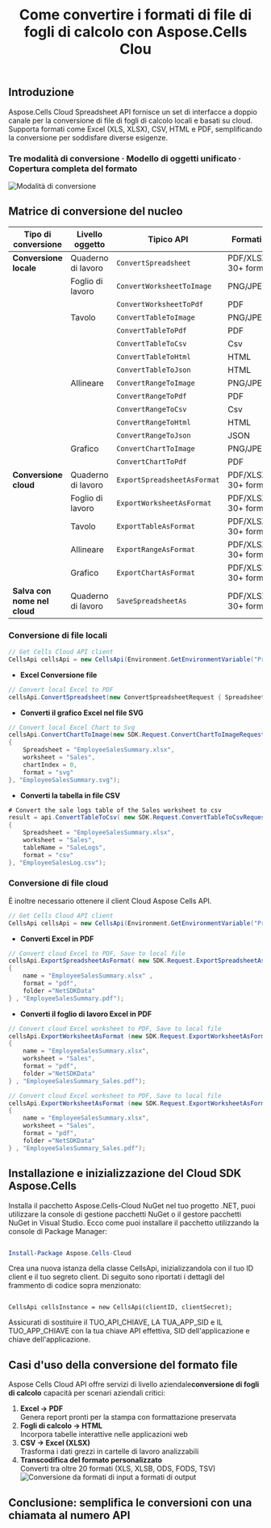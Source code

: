 ﻿---
title: Come convertire i formati di file di fogli di calcolo con Aspose.Cells Clou
linktitle: Come convertire il formato del file del foglio di calcolo
type: docs
url: /it/how-to-convert-file-formats
description: Come convertire i formati di file con Aspose.Cells Cloud
weight: 10
kwords: Excel, Office Cloud, REST API, Foglio di calcolo, PDF, CSV, Json, Markdown, Come convertire i formati di file tramite Aspose.Cells Cloud
---
## Introduzione

Aspose.Cells Cloud Spreadsheet API fornisce un set di interfacce a doppio canale per la conversione di file di fogli di calcolo locali e basati su cloud. Supporta formati come Excel (XLS, XLSX), CSV, HTML e PDF, semplificando la conversione per soddisfare diverse esigenze.

### Tre modalità di conversione · Modello di oggetti unificato · Copertura completa del formato

![Modalità di conversione](image.png)

## **Matrice di conversione del nucleo**

| Tipo di conversione| Livello oggetto| Tipico API| Formati di output|
|-----------------|-------------|---------------------------|--------------------------|
|**Conversione locale**  | Quaderno di lavoro|`ConvertSpreadsheet`            | PDF/XLSX/JSON/.... 30+ formati|
|| Foglio di lavoro|`ConvertWorksheetToImage`       |PNG/JPEG/SVG                   |
|||`ConvertWorksheetToPdf`         | PDF|
|| Tavolo|`ConvertTableToImage`           |PNG/JPEG/SVG/....              |
|||`ConvertTableToPdf`             | PDF|
|||`ConvertTableToCsv`             | Csv|
|||`ConvertTableToHtml`            | HTML|
|||`ConvertTableToJson`            | HTML|
|| Allineare|`ConvertRangeToImage`           |PNG/JPEG/SVG/....              |
|||`ConvertRangeToPdf`             | PDF|
|||`ConvertRangeToCsv`             | Csv|
|||`ConvertRangeToHtml`            | HTML|
|||`ConvertRangeToJson`            | JSON|
|| Grafico|`ConvertChartToImage`           |PNG/JPEG/SVG/....              |
|||`ConvertChartToPdf`             |PDF                            |
|**Conversione cloud**  | Quaderno di lavoro|`ExportSpreadsheetAsFormat`     | PDF/XLSX/JSON/.... 30+ formati|
|| Foglio di lavoro|`ExportWorksheetAsFormat`       | PDF/XLSX/JSON/.... 30+ formati|
|| Tavolo|`ExportTableAsFormat`           | PDF/XLSX/JSON/.... 30+ formati|
|| Allineare|`ExportRangeAsFormat`           | PDF/XLSX/JSON/.... 30+ formati|
|| Grafico|`ExportChartAsFormat`           | PDF/XLSX/JSON/.... 30+ formati|
|**Salva con nome nel cloud**     | Quaderno di lavoro|`SaveSpreadsheetAs`             | PDF/XLSX/JSON/.... 30+ formati|

### **Conversione di file locali**

```csharp
// Get Cells Cloud API client
CellsApi cellsApi = new CellsApi(Environment.GetEnvironmentVariable("ProductClientId"), Environment.GetEnvironmentVariable("ProductClientSecret"));
```

- **Excel Conversione file**

```c#
// Convert local Excel to PDF
cellsApi.ConvertSpreadsheet(new ConvertSpreadsheetRequest { Spreadsheet = "EmployeeSalesSummary.xlsx", format = "pdf" }, "EmployeeSalesSummary.pdf");
```

- **Converti il grafico Excel nel file SVG**

```c#
// Convert local Excel Chart to Svg
cellsApi.ConvertChartToImage(new SDK.Request.ConvertChartToImageRequest
{
    Spreadsheet = "EmployeeSalesSummary.xlsx",
    worksheet = "Sales",
    chartIndex = 0,
    format = "svg"
}, "EmployeeSalesSummary.svg");

```

- **Converti la tabella in file CSV**

```C#
# Convert the sale logs table of the Sales worksheet to csv
result = api.ConvertTableToCsv( new SDK.Request.ConvertTableToCsvRequest
{
    Spreadsheet = "EmployeeSalesSummary.xlsx",
    worksheet = "Sales",
    tableName = "SaleLogs",
    format = "csv"
}, "EmployeeSalesLog.csv");

```

### **Conversione di file cloud**

È inoltre necessario ottenere il client Cloud Aspose Cells API.

```csharp
// Get Cells Cloud API client
CellsApi cellsApi = new CellsApi(Environment.GetEnvironmentVariable("ProductClientId"), Environment.GetEnvironmentVariable("ProductClientSecret"));
```

- **Converti Excel in PDF**

```csharp
// Convert cloud Excel to PDF, Save to local file
cellsApi.ExportSpreadsheetAsFormat( new SDK.Request.ExportSpreadsheetAsFormatRequest 
{ 
    name = "EmployeeSalesSummary.xlsx" ,
    format = "pdf",
    folder ="NetSDKData" 
} , "EmployeeSalesSummary.pdf");   
```

- **Converti il foglio di lavoro Excel in PDF**

```csharp
// Convert cloud Excel worksheet to PDF, Save to local file
cellsApi.ExportWorksheetAsFormat (new SDK.Request.ExportWorksheetAsFormatRequest 
{ 
    name = "EmployeeSalesSummary.xlsx",
    worksheet = "Sales",
    format = "pdf",
    folder ="NetSDKData" 
} , "EmployeeSalesSummary_Sales.pdf");   
```

```csharp
// Convert cloud Excel worksheet to PDF, Save to local file
cellsApi.ExportWorksheetAsFormat (new SDK.Request.ExportWorksheetAsFormatRequest 
{ 
    name = "EmployeeSalesSummary.xlsx",
    worksheet = "Sales",
    format = "pdf",
    folder ="NetSDKData" 
} , "EmployeeSalesSummary_Sales.pdf");   
```

## Installazione e inizializzazione del Cloud SDK Aspose.Cells

Installa il pacchetto Aspose.Cells-Cloud NuGet nel tuo progetto .NET, puoi utilizzare la console di gestione pacchetti NuGet o il gestore pacchetti NuGet in Visual Studio.
Ecco come puoi installare il pacchetto utilizzando la console di Package Manager:

```powershell

Install-Package Aspose.Cells-Cloud

```

Crea una nuova istanza della classe CellsApi, inizializzandola con il tuo ID client e il tuo segreto client. Di seguito sono riportati i dettagli del frammento di codice sopra menzionato:

```CSharp

CellsApi cellsInstance = new CellsApi(clientID, clientSecret);

```

Assicurati di sostituire il TUO_API_CHIAVE, LA TUA_APP_SID e IL TUO_APP_CHIAVE con la tua chiave API effettiva, SID dell'applicazione e chiave dell'applicazione.

## **Casi d'uso della conversione del formato file**

 Aspose Cells Cloud API offre servizi di livello aziendale**conversione di fogli di calcolo** capacità per scenari aziendali critici:

1. **Excel → PDF**  
 Genera report pronti per la stampa con formattazione preservata
2. **Fogli di calcolo → HTML**  
 Incorpora tabelle interattive nelle applicazioni web
3. **CSV → Excel (XLSX)**  
 Trasforma i dati grezzi in cartelle di lavoro analizzabili
4. **Transcodifica del formato personalizzato**  
 Converti tra oltre 20 formati (XLS, XLSB, ODS, FODS, TSV)
![Conversione da formati di input a formati di output](image-1.png)

## **Conclusione: semplifica le conversioni con una chiamata al numero API**

